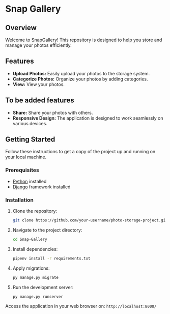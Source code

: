 # Snap Gallery

## Overview

Welcome to SnapGallery! This repository is designed to help you store and manage your photos efficiently.

## Features

- **Upload Photos:** Easily upload your photos to the storage system.
- **Categorize Photos:** Organize your photos by adding categories.
- **View:** View your photos.

## To be added features

- **Share:** Share your photos with others.
- **Responsive Design:** The application is designed to work seamlessly on various devices.

## Getting Started

Follow these instructions to get a copy of the project up and running on your local machine.

### Prerequisites

- [Python](https://www.python.org/) installed
- [Django](https://www.djangoproject.com/) framework installed

### Installation

1. Clone the repository:

   ```bash
   git clone https://github.com/your-username/photo-storage-project.git

2. Navigate to the project directory:

   ```bash
   cd Snap-Gallery

3. Install dependencies:

   ```bash
   pipenv install -r requirements.txt

4. Apply migrations:

   ```bash
   py manage.py migrate

5. Run the development server:

   ```bash
   py manage.py runserver

Access the application in your web browser on: `http://localhost:8000/`

